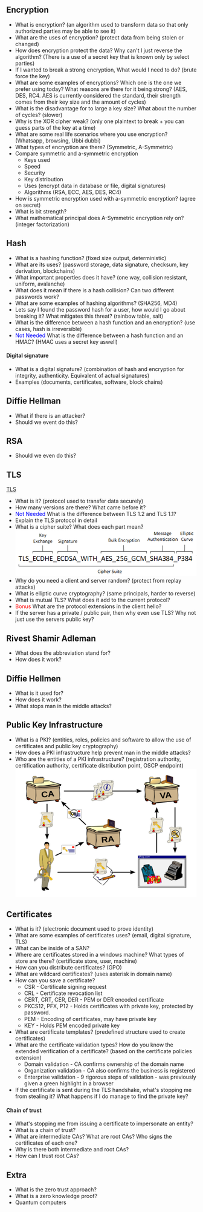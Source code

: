 ## Encryption
- What is encryption? (an algorithm used to transform data so that only authorized parties may be able to see it)
- What are the uses of encryption? (protect data from being stolen or changed)
- How does encryption protect the data? Why can't I just reverse the algorithm? (There is a use of a secret key that is known only by select parties)
- If I wanted to break a strong encryption, What would I need to do? (brute force the key)
- What are some examples of encryptions? Which one is the one we prefer using today? What reasons are there for it being strong? (AES, DES, RC4. AES is currently considered the standard, their strength comes from their key size and the amount of cycles)
- What is the disadvantage for to large a key size? What about the number of cycles? (slower)
- Why is the XOR cipher weak? (only one plaintext to break + you can guess parts of the key at a time)
- What are some real life scenarios where you use encryption? (Whatsapp, browsing, Ubbi dubbi)
- What types of encryption are there? (Symmetric, A-Symmetric)
- Compare symmetric and a-symmetric encryption
	- Keys used
	- Speed
	- Security
	- Key distribution
	- Uses (encrypt data in database or file, digital signatures)
	- Algorithms (RSA, ECC, AES, DES, RC4)
- How is symmetric encryption used with a-symmetric encryption? (agree on secret)
- What is bit strength? 
- What mathematical principal does A-Symmetric encryption rely on? (integer factorization)
## Hash
- What is a hashing function? (fixed size output, deterministic)
- What are its uses? (password storage, data signature, checksum, key derivation, blockchains)
- What important properties does it have? (one way, collision resistant, uniform, avalanche)
- What does it mean if there is a hash collision? Can two different passwords work?
- What are some examples of hashing algorithms? (SHA256, MD4)
- Lets say I found the password hash for a user, how would I go about breaking it? What mitigates this threat? (rainbow table, salt)
- What is the difference between a hash function and an encryption? (use cases, hash is irreversible)
- <font color = "Blue">Not Needed</font> What is the difference between a hash function and an HMAC? (HMAC uses a secret key aswell)
#### Digital signature
- What is a digital signature? (combination of hash and encryption for integrity, authenticity. Equivalent of actual signatures)
- Examples (documents, certificates, software, block chains)
## Diffie Hellman
- What if there is an attacker?
- Should we event do this?
## RSA
- Should we even do this?
## TLS
[TLS](<Transport Layer Security>)
- What is it? (protocol used to transfer data securely)
- How many versions are there? What came before it?
- <font color="Blue">Not Needed</font> What is the difference between TLS 1.2 and TLS 1.1?
- Explain the TLS protocol in detail
- What is a cipher suite? What does each part mean? ![tls-cipher-stuite.png](./Assets/tls-cipher-suite.png)
- Why do you need a client and server random? (protect from replay attacks)
- What is elliptic curve cryptography? (same principals, harder to reverse)
- What is mutual TLS? What does it add to the current protocol?
- <font color="Red">Bonus</font> What are the protocol extensions in the client hello?
- If the server has a private / public pair, then why even use TLS? Why not just use the servers public key?
## Rivest Shamir Adleman
- What does the abbreviation stand for?
- How does it work?
## Diffie Hellmen
- What is it used for?
- How does it work?
- What stops man in the middle attacks?
## Public Key Infrastructure
- What is a PKI? (entities, roles, policies and software to allow the use of certificates and public key cryptography)
- How does a PKI infrastructure help prevent man in the middle attacks?
- Who are the entities of a PKI infrastructure? (registration authority, certification authority, certificate distribution point, OSCP endpoint) ![pki-entities](./Assets/pki-entities.png)
## Certificates
- What is it? (electronic document used to prove identity)
- What are some examples of certificates uses? (email, digital signature, TLS)
- What can be inside of a SAN?
- Where are certificates stored in a windows machine? What types of store are there? (certificate store, user, machine)
- How can you distribute certificates? (GPO)
- What are wildcard certificates? (uses asterisk in domain name)
- How can you save a certificate?
	- CSR - Certificate signing request
	- CRL - Certificate revocation list
	- CERT, CRT, CER, DER - PEM or DER encoded certificate
	- PKCS12, PFX, P12 - Holds certificates with private key, protected by password.
	- PEM - Encoding of certificates, may have private key
	- KEY - Holds PEM encoded private key
- What are certificate templates? (predefined structure used to create certificates)
- What are the certificate validation types? How do you know the extended verification of a certificate? (based on the certificate policies extension)
	- Domain validation - CA confirms ownership of the domain name
	- Organization validation - CA also confirms the business is registered
	- Enterprise validation - 9 rigorous steps of validation - was previously given a green highlight in a browser
- If the certificate is sent during the TLS handshake, what's stopping me from stealing it? What happens if I do manage to find the private key?
#### Chain of trust
- What's stopping me from issuing a certificate to impersonate an entity?
- What is a chain of trust?
- What are intermediate CAs? What are root CAs? Who signs the certificates of each one?
- Why is there both intermediate and root CAs?
- How can I trust root CAs?
## Extra
- What is the zero trust approach?
- What is a zero knowledge proof?
- Quantum computers